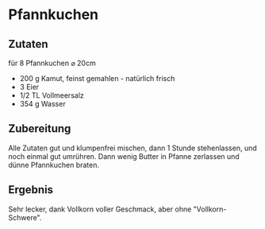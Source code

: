 # Pfannkuchen

## Zutaten

für 8 Pfannkuchen ⌀ 20cm

- 200 g Kamut, feinst gemahlen - natürlich frisch
- 3 Eier
- 1/2 TL Vollmeersalz
- 354 g Wasser

## Zubereitung

Alle Zutaten gut und klumpenfrei mischen, dann 1 Stunde stehenlassen, und noch einmal gut umrühren. Dann wenig Butter in Pfanne zerlassen und dünne Pfannkuchen braten.

## Ergebnis

Sehr lecker, dank Vollkorn voller Geschmack, aber ohne "Vollkorn-Schwere".
